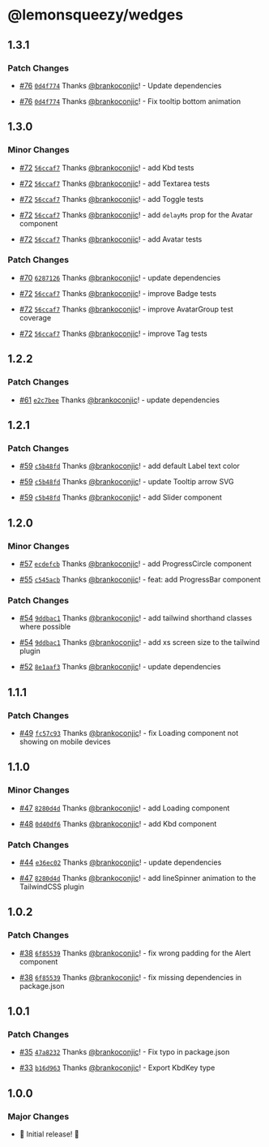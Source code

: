 # @lemonsqueezy/wedges

## 1.3.1

### Patch Changes

- [#76](https://github.com/lmsqueezy/wedges/pull/76) [`0d4f774`](https://github.com/lmsqueezy/wedges/commit/0d4f774d8e7f075cb138e3342de04e0b50bb5322) Thanks [@brankoconjic](https://github.com/brankoconjic)! - Update dependencies

- [#76](https://github.com/lmsqueezy/wedges/pull/76) [`0d4f774`](https://github.com/lmsqueezy/wedges/commit/0d4f774d8e7f075cb138e3342de04e0b50bb5322) Thanks [@brankoconjic](https://github.com/brankoconjic)! - Fix tooltip bottom animation

## 1.3.0

### Minor Changes

- [#72](https://github.com/lmsqueezy/wedges/pull/72) [`56ccaf7`](https://github.com/lmsqueezy/wedges/commit/56ccaf72c92b80f24853e88c3d1aa7a4165c69ea) Thanks [@brankoconjic](https://github.com/brankoconjic)! - add Kbd tests

- [#72](https://github.com/lmsqueezy/wedges/pull/72) [`56ccaf7`](https://github.com/lmsqueezy/wedges/commit/56ccaf72c92b80f24853e88c3d1aa7a4165c69ea) Thanks [@brankoconjic](https://github.com/brankoconjic)! - add Textarea tests

- [#72](https://github.com/lmsqueezy/wedges/pull/72) [`56ccaf7`](https://github.com/lmsqueezy/wedges/commit/56ccaf72c92b80f24853e88c3d1aa7a4165c69ea) Thanks [@brankoconjic](https://github.com/brankoconjic)! - add Toggle tests

- [#72](https://github.com/lmsqueezy/wedges/pull/72) [`56ccaf7`](https://github.com/lmsqueezy/wedges/commit/56ccaf72c92b80f24853e88c3d1aa7a4165c69ea) Thanks [@brankoconjic](https://github.com/brankoconjic)! - add `delayMs` prop for the Avatar component

- [#72](https://github.com/lmsqueezy/wedges/pull/72) [`56ccaf7`](https://github.com/lmsqueezy/wedges/commit/56ccaf72c92b80f24853e88c3d1aa7a4165c69ea) Thanks [@brankoconjic](https://github.com/brankoconjic)! - add Avatar tests

### Patch Changes

- [#70](https://github.com/lmsqueezy/wedges/pull/70) [`6287126`](https://github.com/lmsqueezy/wedges/commit/62871261cc4425a7150e8ac39f0c65b837def604) Thanks [@brankoconjic](https://github.com/brankoconjic)! - update dependencies

- [#72](https://github.com/lmsqueezy/wedges/pull/72) [`56ccaf7`](https://github.com/lmsqueezy/wedges/commit/56ccaf72c92b80f24853e88c3d1aa7a4165c69ea) Thanks [@brankoconjic](https://github.com/brankoconjic)! - improve Badge tests

- [#72](https://github.com/lmsqueezy/wedges/pull/72) [`56ccaf7`](https://github.com/lmsqueezy/wedges/commit/56ccaf72c92b80f24853e88c3d1aa7a4165c69ea) Thanks [@brankoconjic](https://github.com/brankoconjic)! - improve AvatarGroup test coverage

- [#72](https://github.com/lmsqueezy/wedges/pull/72) [`56ccaf7`](https://github.com/lmsqueezy/wedges/commit/56ccaf72c92b80f24853e88c3d1aa7a4165c69ea) Thanks [@brankoconjic](https://github.com/brankoconjic)! - improve Tag tests

## 1.2.2

### Patch Changes

- [#61](https://github.com/lmsqueezy/wedges/pull/61) [`e2c7bee`](https://github.com/lmsqueezy/wedges/commit/e2c7bee72a10e75becb0b3c8526115b427163fd0) Thanks [@brankoconjic](https://github.com/brankoconjic)! - update dependencies

## 1.2.1

### Patch Changes

- [#59](https://github.com/lmsqueezy/wedges/pull/59) [`c5b48fd`](https://github.com/lmsqueezy/wedges/commit/c5b48fd4d3f2f6ed3079d212edd19a222e3d4517) Thanks [@brankoconjic](https://github.com/brankoconjic)! - add default Label text color

- [#59](https://github.com/lmsqueezy/wedges/pull/59) [`c5b48fd`](https://github.com/lmsqueezy/wedges/commit/c5b48fd4d3f2f6ed3079d212edd19a222e3d4517) Thanks [@brankoconjic](https://github.com/brankoconjic)! - update Tooltip arrow SVG

- [#59](https://github.com/lmsqueezy/wedges/pull/59) [`c5b48fd`](https://github.com/lmsqueezy/wedges/commit/c5b48fd4d3f2f6ed3079d212edd19a222e3d4517) Thanks [@brankoconjic](https://github.com/brankoconjic)! - add Slider component

## 1.2.0

### Minor Changes

- [#57](https://github.com/lmsqueezy/wedges/pull/57) [`ecdefcb`](https://github.com/lmsqueezy/wedges/commit/ecdefcb52858984ff1947f1e5bd76a847cc0c00a) Thanks [@brankoconjic](https://github.com/brankoconjic)! - add ProgressCircle component

- [#55](https://github.com/lmsqueezy/wedges/pull/55) [`c545acb`](https://github.com/lmsqueezy/wedges/commit/c545acb488f4fe62d7d93273a3cd1109b147a82f) Thanks [@brankoconjic](https://github.com/brankoconjic)! - feat: add ProgressBar component

### Patch Changes

- [#54](https://github.com/lmsqueezy/wedges/pull/54) [`9ddbac1`](https://github.com/lmsqueezy/wedges/commit/9ddbac167343ed388b0a996e20dd3e71cf9ec8de) Thanks [@brankoconjic](https://github.com/brankoconjic)! - add tailwind shorthand classes where possible

- [#54](https://github.com/lmsqueezy/wedges/pull/54) [`9ddbac1`](https://github.com/lmsqueezy/wedges/commit/9ddbac167343ed388b0a996e20dd3e71cf9ec8de) Thanks [@brankoconjic](https://github.com/brankoconjic)! - add xs screen size to the tailwind plugin

- [#52](https://github.com/lmsqueezy/wedges/pull/52) [`8e1aaf3`](https://github.com/lmsqueezy/wedges/commit/8e1aaf34e73f74636fa26ca2654a9cbdfa2fc392) Thanks [@brankoconjic](https://github.com/brankoconjic)! - update dependencies

## 1.1.1

### Patch Changes

- [#49](https://github.com/lmsqueezy/wedges/pull/49) [`fc57c93`](https://github.com/lmsqueezy/wedges/commit/fc57c93ff2f438a19185843429b3dbb6c36fe06e) Thanks [@brankoconjic](https://github.com/brankoconjic)! - fix Loading component not showing on mobile devices

## 1.1.0

### Minor Changes

- [#47](https://github.com/lmsqueezy/wedges/pull/47) [`8280d4d`](https://github.com/lmsqueezy/wedges/commit/8280d4deff42c78077bd6a5225c87570bae7a212) Thanks [@brankoconjic](https://github.com/brankoconjic)! - add Loading component

- [#48](https://github.com/lmsqueezy/wedges/pull/48) [`0d40df6`](https://github.com/lmsqueezy/wedges/commit/0d40df6dfc07ed81827676c74ebdcb0be2ad168b) Thanks [@brankoconjic](https://github.com/brankoconjic)! - add Kbd component

### Patch Changes

- [#44](https://github.com/lmsqueezy/wedges/pull/44) [`e36ec02`](https://github.com/lmsqueezy/wedges/commit/e36ec02fdf8d8c87d31b787488dfefa3021275ec) Thanks [@brankoconjic](https://github.com/brankoconjic)! - update dependencies

- [#47](https://github.com/lmsqueezy/wedges/pull/47) [`8280d4d`](https://github.com/lmsqueezy/wedges/commit/8280d4deff42c78077bd6a5225c87570bae7a212) Thanks [@brankoconjic](https://github.com/brankoconjic)! - add lineSpinner animation to the TailwindCSS plugin

## 1.0.2

### Patch Changes

- [#38](https://github.com/lmsqueezy/wedges/pull/38) [`6f85539`](https://github.com/lmsqueezy/wedges/commit/6f855392f1cbddb2578b13399b7d5e7793498161) Thanks [@brankoconjic](https://github.com/brankoconjic)! - fix wrong padding for the Alert component

- [#38](https://github.com/lmsqueezy/wedges/pull/38) [`6f85539`](https://github.com/lmsqueezy/wedges/commit/6f855392f1cbddb2578b13399b7d5e7793498161) Thanks [@brankoconjic](https://github.com/brankoconjic)! - fix missing dependencies in package.json

## 1.0.1

### Patch Changes

- [#35](https://github.com/lmsqueezy/wedges/pull/35) [`47a8232`](https://github.com/lmsqueezy/wedges/commit/47a8232332579b642d9a2a54455af8d501a894a8) Thanks [@brankoconjic](https://github.com/brankoconjic)! - Fix typo in package.json

- [#33](https://github.com/lmsqueezy/wedges/pull/33) [`b16d963`](https://github.com/lmsqueezy/wedges/commit/b16d96301b14efe50941dca74285245b25342126) Thanks [@brankoconjic](https://github.com/brankoconjic)! - Export KbdKey type

## 1.0.0

### Major Changes

- 🍋 Initial release! 🎉
